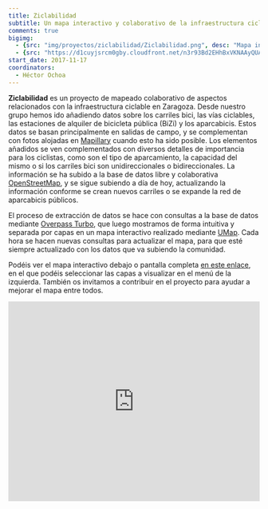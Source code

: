 ```yaml
---
title: Ziclabilidad
subtitle: Un mapa interactivo y colaborativo de la infraestructura ciclista de Zaragoza.
comments: true
bigimg:
  - {src: "img/proyectos/ziclabilidad/Ziclabilidad.png", desc: "Mapa interactivo sobre la infraestructura ciclista en Zaragoza"}
  - {src: "https://d1cuyjsrcm0gby.cloudfront.net/n3r93Bd2EHhBxVKNAAyQUA/thumb-2048.jpg", desc: "Imagen de una estación de alquiler de bicicletas públicas (BiZi)"}
start_date: 2017-11-17
coordinators:
  - Héctor Ochoa
---
```


**Ziclabilidad** es un proyecto de mapeado colaborativo de aspectos relacionados con la infraestructura ciclable en Zaragoza. Desde nuestro grupo hemos ido añadiendo datos sobre los carriles bici, las vías ciclables, las estaciones de alquiler de bicicleta pública (BiZi) y los aparcabicis.
Estos datos se basan principalmente en salidas de campo, y se complementan con fotos alojadas en [Mapillary](http://mapillary.com/app) cuando esto ha sido posible.
Los elementos añadidos se ven complementados con diversos detalles de importancia para los ciclistas, como son el tipo de aparcamiento, la capacidad del mismo o si los carriles bici son unidireccionales o bidireccionales.
La información se ha subido a la base de datos libre y colaborativa [OpenStreetMap](http://openstreetmap.org), y se sigue subiendo a día de hoy, actualizando la información conforme se crean nuevos carriles o se expande la red de aparcabicis públicos.

El proceso de extracción de datos se hace con consultas a la base de datos mediante [Overpass Turbo](http://overpass-turbo.eu), que luego mostramos de forma intuitiva y separada por capas en un mapa interactivo realizado mediante [UMap](http://umap.openstreetmap.fr).
Cada hora se hacen nuevas consultas para actualizar el mapa, para que esté siempre actualizado con los datos que va subiendo la comunidad.

Podéis ver el mapa interactivo debajo o pantalla completa [en este enlace](/Ziclabilidad), en el que podéis seleccionar las capas a visualizar en el menú de la izquierda.
También os invitamos a contribuir en el proyecto para ayudar a mejorar el mapa entre todos.

<iframe width="100%" height="400px" frameBorder="0" src="http://umap.openstreetmap.fr/es/map/ziclabilidad_141722#16/41.6496/-0.8826?scaleControl=false&miniMap=false&scrollWheelZoom=false&zoomControl=true&allowEdit=false&moreControl=false&searchControl=null&tilelayersControl=null&embedControl=null&datalayersControl=true&onLoadPanel=none&captionBar=false"></iframe>


<!-- Todo: poner snippet para mostrar título de las últimas entradas del blog con la etiqueta ziclabilidad -->
